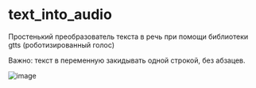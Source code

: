 # text_into_audio
Простенький преобразователь текста в речь при помощи библиотеки gtts (роботизированный голос)



Важно: текст в переменную закидывать одной строкой, без абзацев.


![image](https://github.com/PaslenAmari/text_into_audio/assets/106679149/d26211f5-2a0b-4f9c-bacd-45ba173ffc0a)
